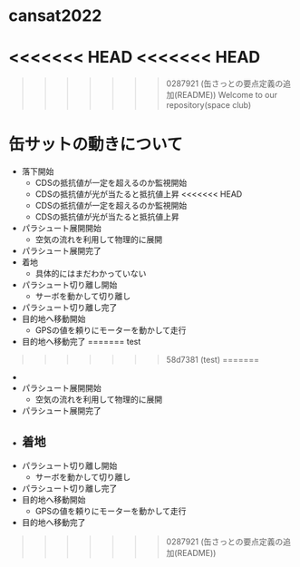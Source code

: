 # cansat2022
<<<<<<< HEAD
<<<<<<< HEAD
=======
>>>>>>> 0287921 (缶さっとの要点定義の追加(README))
Welcome to our repository(space club)

# 缶サットの動きについて
- 落下開始
  - CDSの抵抗値が一定を超えるのか監視開始
  - CDSの抵抗値が光が当たると抵抗値上昇
<<<<<<< HEAD
  - CDSの抵抗値が一定を超えるのか監視開始
  - CDSの抵抗値が光が当たると抵抗値上昇
- パラシュート展開開始
  - 空気の流れを利用して物理的に展開
- パラシュート展開完了
- 着地
  - 具体的にはまだわかっていない
- パラシュート切り離し開始
  - サーボを動かして切り離し
- パラシュート切り離し完了
- 目的地へ移動開始
  - GPSの値を頼りにモーターを動かして走行
- 目的地へ移動完了
=======
test
>>>>>>> 58d7381 (test)
=======
  - 
- パラシュート展開開始
  - 空気の流れを利用して物理的に展開
- パラシュート展開完了
- 着地
  - 
- パラシュート切り離し開始
  - サーボを動かして切り離し
- パラシュート切り離し完了
- 目的地へ移動開始
  - GPSの値を頼りにモーターを動かして走行
- 目的地へ移動完了
>>>>>>> 0287921 (缶さっとの要点定義の追加(README))
